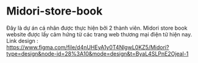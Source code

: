 # Midori-store-book
Đây là dự án cá nhân được thực hiện bởi 2 thành viên.
Midori store book website được lấy cảm hứng từ các trang web thương mại điện tử hiện nay.
Link design : https://www.figma.com/file/d4nUHEyA1y0T4NlgwL0KZ5/Midori?type=design&node-id=28%3A10&mode=design&t=ByaL4SLPnE2Ojeal-1
